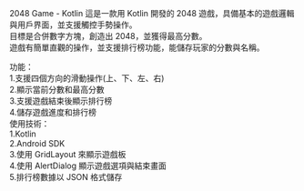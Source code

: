 
2048 Game - Kotlin 這是一款用 Kotlin 開發的 2048 遊戲，具備基本的遊戲邏輯與用戶界面，並支援觸控手勢操作。  
目標是合併數字方塊，創造出 2048，並獲得最高分數。  
遊戲有簡單直觀的操作，並支援排行榜功能，能儲存玩家的分數與名稱。  

功能：  
1.支援四個方向的滑動操作(上、下、左、右)  
2.顯示當前分數和最高分數  
3.支援遊戲結束後顯示排行榜  
4.儲存遊戲進度和排行榜  
使用技術：  
1.Kotlin  
2.Android SDK  
3.使用 GridLayout 來顯示遊戲板  
4.使用 AlertDialog 顯示遊戲選項與結束畫面  
5.排行榜數據以 JSON 格式儲存  
